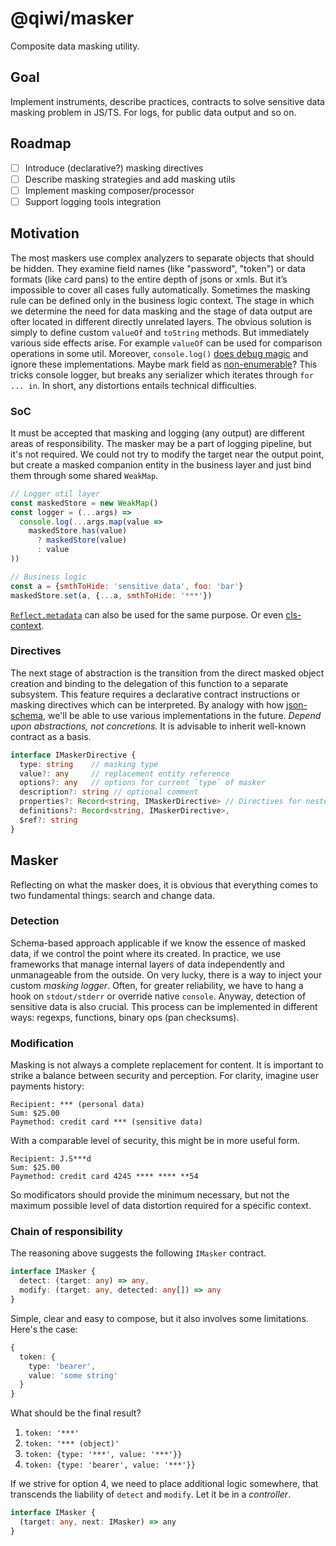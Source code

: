 # @qiwi/masker
Composite data masking utility.

## Goal
Implement instruments, describe practices, contracts to solve sensitive data masking problem in JS/TS.
For logs, for public data output and so on.

## Roadmap
- [ ] Introduce (declarative?) masking directives  
- [ ] Describe masking strategies and add masking utils  
- [ ] Implement masking composer/processor  
- [ ] Support logging tools integration  

## Motivation
The most maskers use complex analyzers to separate objects that should be hidden. 
They examine field names (like "password", "token") or data formats (like card pans) to the entire depth of jsons or xmls. 
But it’s impossible to cover all cases fully automatically. Sometimes the masking rule can be defined only in the business logic context.
The stage in which we determine the need for data masking and the stage of data output are ofter located in different directly unrelated layers.
The obvious solution is simply to define custom `valueOf` and `toString` methods. But immediately various side effects arise.
For example `valueOf` can be used for comparison operations in some util. Moreover, `console.log()` [does debug magic](https://stackoverflow.com/questions/36215379/does-console-log-invokes-tostring-method-of-an-object) and ignore these implementations.
Maybe mark field as [non-enumerable](https://developer.mozilla.org/en-US/docs/Web/JavaScript/Enumerability_and_ownership_of_properties)? 
This tricks console logger, but breaks any serializer which iterates through `for ... in`.
In short, any distortions entails technical difficulties.

### SoC
It must be accepted that masking and logging (any output) are different areas of responsibility.
The masker may be a part of logging pipeline, but it's not required.
We could not try to modify the target near the output point, but create a masked companion entity in the business layer and just bind them through some shared `WeakMap`.
```javascript
// Logger util layer
const maskedStore = new WeakMap()
const logger = (...args) =>
  console.log(...args.map(value => 
    maskedStore.has(value)
      ? maskedStore(value)
      : value
))

// Business logic
const a = {smthToHide: 'sensitive data', foo: 'bar'}
maskedStore.set(a, {...a, smthToHide: '***'})
```
[`Reflect.metadata`](https://github.com/rbuckton/reflect-metadata) can also be used for the same purpose. Or even [cls-context](https://github.com/jeff-lewis/cls-hooked).
 
### Directives
The next stage of abstraction is the transition from the direct masked object creation and binding to the delegation of this function to a separate subsystem.
This feature requires a declarative contract instructions or masking directives which can be interpreted.
By analogy with how [json-schema](https://json-schema.org/), we'll be able to use various implementations in the future. _Depend upon abstractions, not concretions._
It is advisable to inherit well-known contract as a basis.
```typescript
interface IMaskerDirective {
  type: string    // masking type
  value?: any     // replacement entity reference
  options?: any   // options for current `type` of masker
  description?: string // optional comment 
  properties?: Record<string, IMaskerDirective> // Directives for nested props
  definitions?: Record<string, IMaskerDirective>,
  $ref?: string
}
```

## Masker
Reflecting on what the masker does, it is obvious that everything comes to two fundamental things: search and change data.
### Detection
Schema-based approach applicable if we know the essence of masked data, if we control the point where its created. 
In practice, we use frameworks that manage internal layers of data independently and unmanageable from the outside.
On very lucky, there is a way to inject your custom _masking logger_. Often, for greater reliability, we have to hang a hook on `stdout/stderr` or override native `console`.
Anyway, detection of sensitive data is also crucial. This process can be implemented in different ways: regexps, functions, binary ops (pan checksums).

### Modification
Masking is not always a complete replacement for content. It is important to strike a balance between security and perception.
For clarity, imagine user payments history:
```
Recipient: *** (personal data)
Sum: $25.00
Paymethod: credit card *** (sensitive data)
```
With a comparable level of security, this might be in more useful form.
```
Recipient: J.S***d
Sum: $25.00
Paymethod: credit card 4245 **** **** **54
```
So modificators should provide the minimum necessary, but not the maximum possible level of data distortion required for a specific context.

### Chain of responsibility
The reasoning above suggests the following `IMasker` contract.
```typescript
interface IMasker {
  detect: (target: any) => any,
  modify: (target: any, detected: any[]) => any
}
```
Simple, clear and easy to compose, but it also involves some limitations.  
Here's the case: 
```typescript
{
  token: {
    type: 'bearer',
    value: 'some string'    
  }
}
```
What should be the final result?
1) `token: '***'`
2) `token: '*** (object)'`
3) `token: {type: '***', value: '***'}}`
4) `token: {type: 'bearer', value: '***'}}`

If we strive for option 4, we need to place additional logic somewhere, that transcends the liability of `detect` and `modify`. Let it be in a _controller_. 
```typescript
interface IMasker {
  (target: any, next: IMasker) => any
}
```
